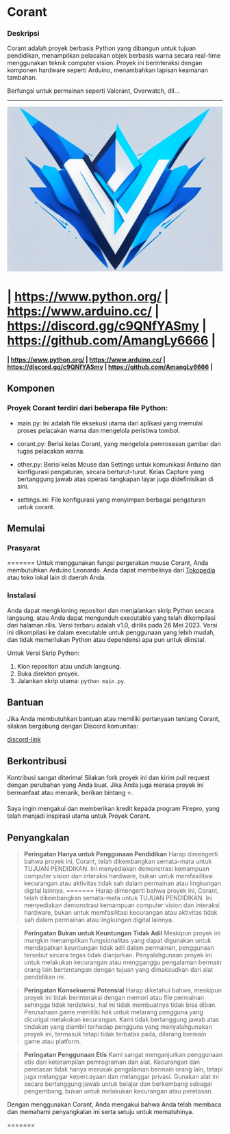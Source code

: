 # Corant

### Deskripsi

Corant adalah proyek berbasis Python yang dibangun untuk tujuan pendidikan, menampilkan pelacakan objek berbasis warna secara real-time menggunakan teknik computer vision. Proyek ini berinteraksi dengan komponen hardware seperti Arduino, menambahkan lapisan keamanan tambahan.

Berfungsi untuk permainan seperti Valorant, Overwatch, dll...

---

![Gambar](dist/valorantimg.png)

<b>| https://www.python.org/ |
https://www.arduino.cc/ |
https://discord.gg/c9QNfYASmy |
https://github.com/AmangLy6666 | </b>
=======
<b>| https://www.python.org/ |
https://www.arduino.cc/ |
 https://discord.gg/c9QNfYASmy |
 https://github.com/AmangLy6666 | </b>

## Komponen

### Proyek Corant terdiri dari beberapa file Python:

- main.py: Ini adalah file eksekusi utama dari aplikasi yang memulai proses pelacakan warna dan mengelola peristiwa tombol.

- corant.py: Berisi kelas Corant, yang mengelola pemrosesan gambar dan tugas pelacakan warna.

- other.py: Berisi kelas Mouse dan Settings untuk komunikasi Arduino dan konfigurasi pengaturan, secara berturut-turut. Kelas Capture yang bertanggung jawab atas operasi tangkapan layar juga didefinisikan di sini.

- settings.ini: File konfigurasi yang menyimpan berbagai pengaturan untuk corant.

## Memulai

### Prasyarat

=======
Untuk menggunakan fungsi pergerakan mouse Corant, Anda membutuhkan Arduino Leonardo. Anda dapat membelinya dari [Tokopedia](https://www.tokopedia.com/cncstorebandung/arduino-uno-r3-atmega328p-atmega-16u2-compatible-board-usb-cable?extParam=ivf%3Dfalse&src=topads) atau toko lokal lain di daerah Anda.

### Instalasi

Anda dapat mengkloning repositori dan menjalankan skrip Python secara langsung, atau Anda dapat mengunduh executable yang telah dikompilasi dari halaman rilis. Versi terbaru adalah v1.0, dirilis pada 26 Mei 2023. Versi ini dikompilasi ke dalam executable untuk penggunaan yang lebih mudah, dan tidak memerlukan Python atau dependensi apa pun untuk diinstal.

Untuk Versi Skrip Python:

1. Klon repositori atau unduh langsung.
2. Buka direktori proyek.
3. Jalankan skrip utama: `python main.py`.

## Bantuan

Jika Anda membutuhkan bantuan atau memiliki pertanyaan tentang Corant, silakan bergabung dengan Discord komunitas:

[discord-link]

## Berkontribusi

Kontribusi sangat diterima! Silakan fork proyek ini dan kirim pull request dengan perubahan yang Anda buat. Jika Anda juga merasa proyek ini bermanfaat atau menarik, berikan bintang ⭐.

Saya ingin mengakui dan memberikan kredit kepada program Firepro, yang telah menjadi inspirasi utama untuk Proyek Corant.

## Penyangkalan

> **Peringatan** **Hanya untuk Penggunaan Pendidikan**
> Harap dimengerti bahwa proyek ini, Corant, telah dikembangkan semata-mata untuk TUJUAN PENDIDIKAN. Ini menyediakan demonstrasi kemampuan computer vision dan interaksi hardware, bukan untuk memfasilitasi kecurangan atau aktivitas tidak sah dalam permainan atau lingkungan digital lainnya.
=======
Harap dimengerti bahwa proyek ini, Corant, telah dikembangkan semata-mata untuk TUJUAN PENDIDIKAN. Ini menyediakan demonstrasi kemampuan computer vision dan interaksi hardware, bukan untuk memfasilitasi kecurangan atau aktivitas tidak sah dalam permainan atau lingkungan digital lainnya.

> **Peringatan** **Bukan untuk Keuntungan Tidak Adil**
> Meskipun proyek ini mungkin menampilkan fungsionalitas yang dapat digunakan untuk mendapatkan keuntungan tidak adil dalam permainan, penggunaan tersebut secara tegas tidak dianjurkan. Penyalahgunaan proyek ini untuk melakukan kecurangan atau mengganggu pengalaman bermain orang lain bertentangan dengan tujuan yang dimaksudkan dari alat pendidikan ini.

> **Peringatan** **Konsekuensi Potensial**
> Harap diketahui bahwa, meskipun proyek ini tidak berinteraksi dengan memori atau file permainan sehingga tidak terdeteksi, hal ini tidak membuatnya tidak bisa diban. Perusahaan game memiliki hak untuk melarang pengguna yang dicurigai melakukan kecurangan. Kami tidak bertanggung jawab atas tindakan yang diambil terhadap pengguna yang menyalahgunakan proyek ini, termasuk tetapi tidak terbatas pada, dilarang bermain game atau platform.

> **Peringatan** **Penggunaan Etis**
> Kami sangat menganjurkan penggunaan etis dari keterampilan pemrograman dan alat. Kecurangan dan peretasan tidak hanya merusak pengalaman bermain orang lain, tetapi juga melanggar kepercayaan dan melanggar privasi. Gunakan alat ini secara bertanggung jawab untuk belajar dan berkembang sebagai pengembang, bukan untuk melakukan kecurangan atau peretasan.

Dengan menggunakan Corant, Anda mengakui bahwa Anda telah membaca dan memahami penyangkalan ini serta setuju untuk mematuhinya.

[discord-link]: https://discord.gg/c9QNfYASmy
=======

[license-link]: https://github.com/AmangLy6666
